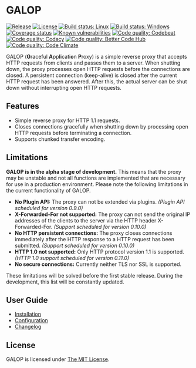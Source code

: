 # GALOP

[![Release](https://img.shields.io/github/release/galop-proxy/galop.svg)](https://github.com/galop-proxy/galop/releases)
[![License](https://img.shields.io/github/license/galop-proxy/galop.svg)](https://github.com/galop-proxy/galop/blob/master/LICENSE)
[![Build status: Linux](https://travis-ci.org/galop-proxy/galop.svg?branch=master)](https://travis-ci.org/galop-proxy/galop)
[![Build status: Windows](https://ci.appveyor.com/api/projects/status/pab8i233g8ups6ei/branch/master?svg=true)](https://ci.appveyor.com/project/SebastianSchmidt/galop/branch/master)
[![Coverage status](https://coveralls.io/repos/github/galop-proxy/galop/badge.svg?branch=master)](https://coveralls.io/github/galop-proxy/galop?branch=master)
[![Known vulnerabilities](https://snyk.io/test/github/galop-proxy/galop/badge.svg)](https://snyk.io/test/github/galop-proxy/galop)
[![Code quality: Codebeat](https://codebeat.co/badges/e829bef3-a2dd-4a3a-8aa8-91465fc1214b)](https://codebeat.co/projects/github-com-galop-proxy-galop-master)
[![Code quality: Codacy](https://api.codacy.com/project/badge/Grade/2e7f37da8cfe481fa7cd928433c3fd35)](https://www.codacy.com/app/SebastianSchmidt/galop?utm_source=github.com&amp;utm_medium=referral&amp;utm_content=galop-proxy/galop&amp;utm_campaign=Badge_Grade)
[![Code quality: Better Code Hub](https://bettercodehub.com/edge/badge/galop-proxy/galop?branch=master)](https://bettercodehub.com/results/galop-proxy/galop)
[![Code quality: Code Climate](https://api.codeclimate.com/v1/badges/8f7e42ff9be096bf59b8/maintainability)](https://codeclimate.com/github/galop-proxy/galop/maintainability)

GALOP (**G**raceful **A**pp**l**icati**o**n **P**roxy) is a simple reverse proxy that accepts HTTP requests from clients and passes them to a server.
When shutting down, the proxy processes open HTTP requests before the connections are closed.
A persistent connection (keep-alive) is closed after the current HTTP request has been answered.
After this, the actual server can be shut down without interrupting open HTTP requests.


## Features

- Simple reverse proxy for HTTP 1.1 requests.
- Closes connections gracefully when shutting down by processing open HTTP
  requests before terminating a connection.
- Supports chunked transfer encoding.


## Limitations

**GALOP is in the alpha stage of development.**
This means that the proxy may be unstable and not all functions are implemented that are necessary for use in a production environment.
Please note the following limitations in the current functionality of GALOP.

- **No Plugin API:** The proxy can not be extended via plugins.
  *(Plugin API scheduled for version 0.9.0)*
- **X-Forwarded-For not supported:** The proxy can not send the original
  IP addresses of the clients to the server via the HTTP header X-Forwarded-For.
  *(Support scheduled for version 0.10.0)*
- **No HTTP persistent connections:** The proxy closes connections
  immediately after the HTTP response to a HTTP request has been submitted.
  *(Support scheduled for version 0.10.0)*
- **HTTP 1.0 not supported:** Only HTTP protocol version 1.1 is supported.
  *(HTTP 1.0 support scheduled for version 0.11.0)*
- **No secure connections:** Currently neither TLS nor SSL is supported.

These limitations will be solved before the first stable release.
During the development, this list will be constantly updated.


## User Guide

* [Installation](src/site/markdown/user-guide/installation.md)
* [Configuration](src/site/markdown/user-guide/configuration.md)
* [Changelog](CHANGELOG.md)


## License

GALOP is licensed under [The MIT License](https://opensource.org/licenses/MIT).
